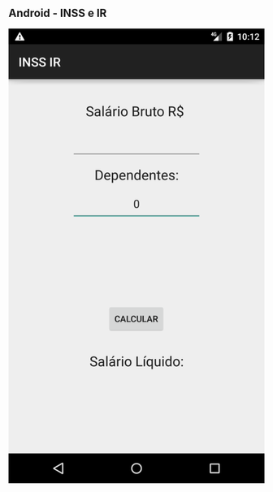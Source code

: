 
## Android - INSS e IR

![pagina index](https://raw.githubusercontent.com/joaorik/android-inss-ir/master/index.png)
